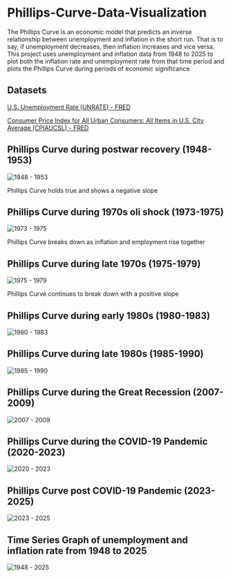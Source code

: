 # Phillips-Curve-Data-Visualization
The Phillips Curve is an economic model that predicts an inverse relationship between unemployment and inflation in the short run. That is to say, if unemployment decreases, then inflation increases and vice versa. This project uses unemployment and inflation data from 1948 to 2025 to plot both the inflation rate and unemployment rate from that time period and plots the Phillips Curve during periods of economic significance. 

## Datasets

[U.S. Unemployment Rate (UNRATE) - FRED](https://fred.stlouisfed.org/series/UNRATE)

[Consumer Price Index for All Urban Consumers: All Items in U.S. City Average (CPIAUCSL) - FRED](https://fred.stlouisfed.org/series/CPIAUCSL)


## Phillips Curve during postwar recovery (1948-1953)
![1948 - 1953](Graphs/Figure_1.png)

Phillips Curve holds true and shows a negative slope

## Phillips Curve during 1970s oli shock (1973-1975)
![1973 - 1975](Graphs/Figure_2.png)

Phillips Curve breaks down as inflation and employment rise together

## Phillips Curve during late 1970s (1975-1979)
![1975 - 1979](Graphs/Figure_3.png)

Phillips Curve continues to break down with a positive slope

## Phillips Curve during early 1980s (1980-1983)
![1980 - 1983](Graphs/Figure_4.png)

## Phillips Curve during late 1980s (1985-1990)
![1985 - 1990](Graphs/Figure_5.png)

## Phillips Curve during the Great Recession (2007-2009)
![2007 - 2009](Graphs/Figure_6.png)

## Phillips Curve during the COVID-19 Pandemic (2020-2023)
![2020 - 2023](Graphs/Figure_7.png)

## Phillips Curve post COVID-19 Pandemic (2023-2025)
![2023 - 2025](Graphs/Figure_8.png)

## Time Series Graph of unemployment and inflation rate from 1948 to 2025
![1948 - 2025](Graphs/Figure_9.png)

